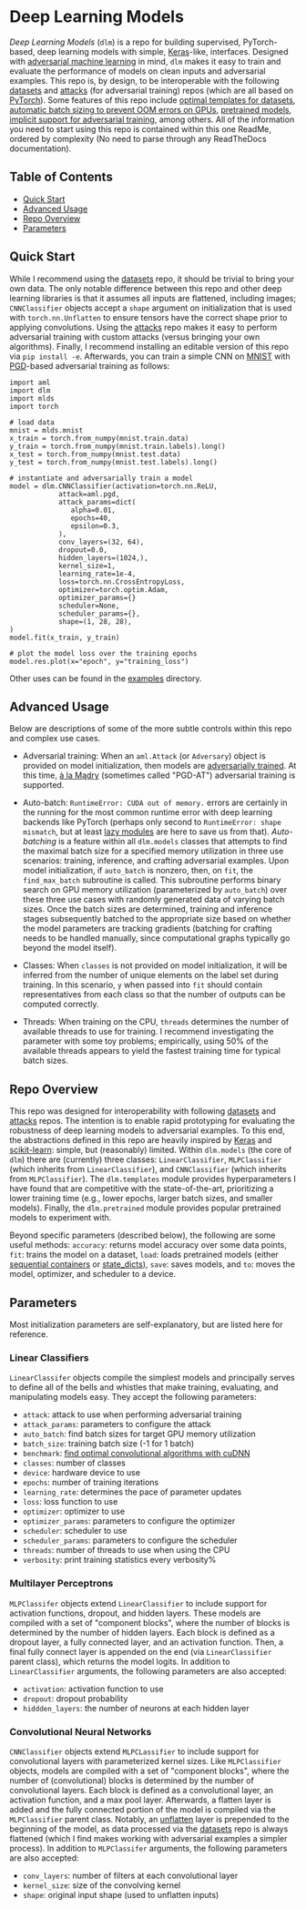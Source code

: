 # Deep Learning Models

_Deep Learning Models_ (`dlm`) is a repo for building supervised,
PyTorch-based, deep learning models with simple,
[Keras](https://keras.io)-like, interfaces. Designed with [adversarial machine
learning](https://arxiv.org/abs/1412.6572.pdf) in mind, `dlm` makes it easy to
train and evaluate the performance of models on clean inputs and adversarial
examples.  This repo is, by design, to be interoperable with the following
[datasets](https://github.com/sheatsley/datasets) and
[attacks](https://github.com/sheatsley/datasets) (for adversarial training)
repos (which are all based on [PyTorch](https://github.com/pytorch/pytorch)).
Some features of this repo include [optimal templates for
datasets](https://github.com/sheatsley/models/blob/main/dlm/templates.py),
[automatic batch sizing to prevent OOM errors on
GPUs](https://github.com/sheatsley/models/blob/6046309214b4c74eb930d6a9e14fb58228ccf918/dlm/models.py#L216),
[pretrained
models](https://github.com/sheatsley/models/blob/main/dlm/pretrained.py),
[implicit support for adversarial
training](https://github.com/sheatsley/models/blob/e2061c9238fd4616b88304c361ebeaf163f9e01b/dlm/models.py#L344C12-L344C12),
among others. All of the information you need to start using this repo is
contained within this one ReadMe, ordered by complexity (No need to parse
through any ReadTheDocs documentation).

## Table of Contents

* [Quick Start](#quick-start)
* [Advanced Usage](#advanced-usage)
* [Repo Overview](#repo-overview)
* [Parameters](#parameters)

## Quick Start

While I recommend using the [datasets](https://github.com/sheatsley/datasets)
repo, it should be trivial to bring your own data. The only notable difference
between this repo and other deep learning libraries is that it assumes all
inputs are flattened, including images; `CNNClassifier` objects accept a
`shape` argument on initialization that is used with `torch.nn.Unflatten` to
ensure tensors have the correct shape prior to applying convolutions. Using the
[attacks](https://github.com/sheatsley/attacks) repo makes it easy to perform
adversarial training with custom attacks (versus bringing your own algorithms).
Finally, I recommend installing an editable version of this repo via `pip
install -e`. Afterwards, you can train a simple CNN on
[MNIST](http://yann.lecun.com/exdb/mnist/) with
[PGD](https://arxiv.org/pdf/1706.06083.pdf)-based adversarial training as
follows:

    import aml
    import dlm
    import mlds
    import torch

    # load data
    mnist = mlds.mnist
    x_train = torch.from_numpy(mnist.train.data)
    y_train = torch.from_numpy(mnist.train.labels).long()
    x_test = torch.from_numpy(mnist.test.data)
    y_test = torch.from_numpy(mnist.test.labels).long()

    # instantiate and adversarially train a model
    model = dlm.CNNClassifier(activation=torch.nn.ReLU,
                attack=aml.pgd,
                attack_params=dict(
                   alpha=0.01,
                   epochs=40,
                   epsilon=0.3,
                ),
                conv_layers=(32, 64),
                dropout=0.0,
                hidden_layers=(1024,),
                kernel_size=1,
                learning_rate=1e-4,
                loss=torch.nn.CrossEntropyLoss,
                optimizer=torch.optim.Adam,
                optimizer_params={}
                scheduler=None,
                scheduler_params={},
                shape=(1, 28, 28),
    )
    model.fit(x_train, y_train)

    # plot the model loss over the training epochs
    model.res.plot(x="epoch", y="training_loss")

Other uses can be found in the
[examples](https://github.com/sheatsley/models/tree/main/examples) directory.

## Advanced Usage

Below are descriptions of some of the more subtle controls within this repo and
complex use cases.

* Adversarial training: When an `aml.Attack` (or `Adversary`) object is
    provided on model initialization, then models are [adversarially
    trained](https://arxiv.org/pdf/1412.6572.pdf). At this time, [à la
    Mądry](https://arxiv.org/pdf/1706.06083.pdf) (sometimes called "PGD-AT")
    adversarial training is supported. 

* Auto-batch: `RuntimeError: CUDA out of memory.` errors are certainly in the
    running for the most common runtime error with deep learning backends like
    PyTorch (perhaps only second to `RuntimeError: shape mismatch`, but at
    least [lazy
    modules](https://pytorch.org/docs/stable/generated/torch.nn.modules.lazy.LazyModuleMixin.html)
    are here to save us from that). _Auto-batching_ is a feature within all
    `dlm.models` classes that attempts to find the maximal batch size for a
    specified memory utilization in three use scenarios: training, inference,
    and crafting adversarial examples. Upon model initialization, if
    `auto_batch` is nonzero, then, on `fit`, the `find_max_batch` subroutine is
    called. This subroutine performs binary search on GPU memory utilization
    (parameterized by `auto_batch`) over these three use cases with randomly
    generated data of varying batch sizes. Once the batch sizes are determined,
    training and inference stages subsequently batched to the appropriate size
    based on whether the model parameters are tracking gradients (batching for
    crafting needs to be handled manually, since computational graphs typically
    go beyond the model itself).

* Classes: When `classes` is not provided on model initialization, it will be
    inferred from the number of unique elements on the label set during
    training. In this scenario, `y` when passed into `fit` should contain
    representatives from each class so that the number of outputs can be
    computed correctly.

* Threads: When training on the CPU, `threads` determines the number of
    available threads to use for training. I recommend investigating the
    parameter with some toy problems; empirically, using 50% of the available
    threads appears to yield the fastest training time for typical batch sizes.

## Repo Overview

This repo was designed for interoperability with following
[datasets](https://github.com/sheatsley/datasets) and
[attacks](https://github.com/sheatsley/datasets) repos. The intention is to
enable rapid prototyping for evaluating the robustness of deep learning models
to adversarial examples. To this end, the abstractions defined in this repo are
heavily inspired by [Keras](https://keras.io) and
[scikit-learn](https://scikit-learn.org/stable/): simple, but (reasonably)
limited. Within `dlm.models` (the core of `dlm`) there are (currently) three
classes: `LinearClassifier`, `MLPClassifier` (which inherits from
`LinearClassifier`), and `CNNClassifier` (which inherits from `MLPClassifier`).
The `dlm.templates` module provides hyperparameters I have found that are
competitive with the state-of-the-art, prioritizing a lower training time
(e.g., lower epochs, larger batch sizes, and smaller models). Finally, the
`dlm.pretrained` module provides popular pretrained models to experiment with.

Beyond specific parameters (described below), the following are some useful
methods: `accuracy`: returns model accuracy over some data points, `fit`:
trains the model on a dataset, `load`: loads pretrained models (either
[sequential
containers](https://pytorch.org/docs/stable/generated/torch.nn.Sequential.html)
or
[state_dicts](https://pytorch.org/tutorials/beginner/saving_loading_models.html)),
`save`: saves models, and `to`: moves the model, optimizer, and scheduler to a
device.

## Parameters

Most initialization parameters are self-explanatory, but are listed here for
reference.

### Linear Classifiers

`LinearClassifer` objects compile the simplest models and principally serves to
define all of the bells and whistles that make training, evaluating, and
manipulating models easy. They accept the following parameters:

* `attack`: attack to use when performing adversarial training
* `attack_params`: parameters to configure the attack
* `auto_batch`: find batch sizes for target GPU memory utilization
* `batch_size`: training batch size (-1 for 1 batch)
* `benchmark`: [find optimal convolutional algorithms with cuDNN](https://pytorch.org/docs/stable/backends.html?highlight=benchmark#torch.backends.cudnn.torch.backends.cudnn.benchmark)
* `classes`: number of classes
* `device`: hardware device to use
* `epochs`: number of training iterations
* `learning_rate`: determines the pace of parameter updates
* `loss`: loss function to use
* `optimizer`: optimizer to use
* `optimizer_params`: parameters to configure the optimizer
* `scheduler`: scheduler to use
* `scheduler_params`: parameters to configure the scheduler
* `threads`: number of threads to use when using the CPU
* `verbosity`: print training statistics every verbosity%

### Multilayer Perceptrons

`MLPClassifer` objects extend `LinearClassifier` to include support for
activation functions, dropout, and hidden layers. These models are compiled
with a set of "component blocks", where the number of blocks is determined by
the number of hidden layers. Each block is defined as a dropout layer, a fully
connected layer, and an activation function. Then, a final fully connect layer
is appended on the end (via `LinearClassifier` parent class), which returns the
model logits. In addition to `LinearClassifier` arguments, the following
parameters are also accepted:

* `activation`: activation function to use
* `dropout`: dropout probability
* `hiddden_layers`: the number of neurons at each hidden layer

### Convolutional Neural Networks

`CNNClassifier` objects extend `MLPCLassifier` to include support for
convolutional layers with parameterized kernel sizes. Like `MLPClassifier`
objects, models are compiled with a set of "component blocks", where the number
of (convolutional) blocks is determined by the number of convolutional layers.
Each block is defined as a convolutional layer, an activation function, and a
max pool layer. Afterwards, a flatten layer is added and the fully connected
portion of the model is compiled via the `MLPClassifier` parent class. Notably,
an
[unflatten](https://pytorch.org/docs/stable/generated/torch.nn.Unflatten.html)
layer is prepended to the beginning of the model, as data processed via the
[datasets](https://github.com/sheatsley/datasets) repo is always flattened
(which I find makes working with adversarial examples a simpler process). In
addition to `MLPClassifer` arguments, the following parameters are also
accepted:

* `conv_layers`: number of filters at each convolutional layer
* `kernel_size`: size of the convolving kernel
* `shape`: original input shape (used to unflatten inputs)
